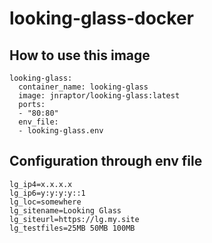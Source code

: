 # looking-glass-docker

## How to use this image

```Docker-Compose
looking-glass:
  container_name: looking-glass
  image: jnraptor/looking-glass:latest
  ports:
  - "80:80"
  env_file:
  - looking-glass.env
```

## Configuration through env file

```
lg_ip4=x.x.x.x
lg_ip6=y:y:y:y::1
lg_loc=somewhere
lg_sitename=Looking Glass
lg_siteurl=https://lg.my.site
lg_testfiles=25MB 50MB 100MB
```
